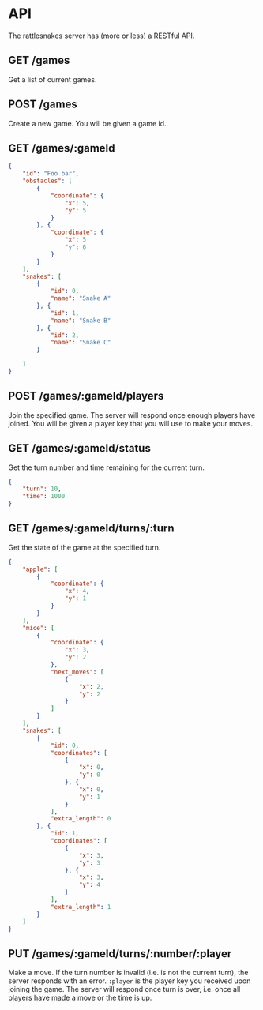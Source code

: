# API

The rattlesnakes server has (more or less) a RESTful API.

## GET /games

Get a list of current games.

## POST /games

Create a new game. You will be given a game id.

## GET /games/:gameId

```JSON
{
	"id": "Foo bar",
	"obstacles": [
		{
			"coordinate": {
				"x": 5,
				"y": 5
			}
		}, {
			"coordinate": {
				"x": 5
				"y": 6
			}
		}
	],
	"snakes": [
		{
			"id": 0,
			"name": "Snake A"
		}, {
			"id": 1,
			"name": "Snake B"
		}, {
			"id": 2,
			"name": "Snake C"
		}

	]
}
```

## POST /games/:gameId/players

Join the specified game. The server will respond once enough players have joined.
You will be given a player key that you will use to make your moves.

## GET /games/:gameId/status

Get the turn number and time remaining for the current turn.

```JSON
{
	"turn": 10,
	"time": 1000
}
```

## GET /games/:gameId/turns/:turn

Get the state of the game at the specified turn.


```JSON
{
	"apple": [
		{
			"coordinate": {
				"x": 4,
				"y": 1
			}
		}
	],
	"mice": [
		{
			"coordinate": {
				"x": 3,
				"y": 2
			},
			"next_moves": [
				{
					"x": 2,
					"y": 2
				}
			]
		}
	],
	"snakes": [
		{
			"id": 0,
			"coordinates": [
				{
					"x": 0,
					"y": 0
				}, {
					"x": 0,
					"y": 1
				}
			],
			"extra_length": 0
		}, {
			"id": 1,
			"coordinates": [
				{
					"x": 3,
					"y": 3
				}, {
					"x": 3,
					"y": 4
				}
			],
			"extra_length": 1
		}
	]
}
```

## PUT /games/:gameId/turns/:number/:player

Make a move. If the turn number is invalid (i.e. is not the current turn), the server responds with an error.
`:player` is the player key you received upon joining the game.
The server will respond once turn is over, i.e. once all players have made a move or the time is up.
